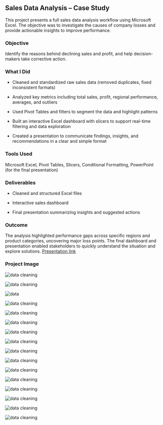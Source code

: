 
## Sales Data Analysis – Case Study
This project presents a full sales data analysis workflow using Microsoft Excel. The objective was to investigate the causes of company losses and provide actionable insights to improve performance.

### Objective

Identify the reasons behind declining sales and profit, and help decision-makers take corrective action.

### What I Did

- Cleaned and standardized raw sales data (removed duplicates, fixed inconsistent formats)

- Analyzed key metrics including total sales, profit, regional performance, averages, and outliers

- Used Pivot Tables and filters to segment the data and highlight patterns

- Built an interactive Excel dashboard with slicers to support real-time filtering and data exploration

- Created a presentation to communicate findings, insights, and recommendations in a clear and simple format

### Tools Used

Microsoft Excel, 
Pivot Tables, 
Slicers, 
Conditional Formatting, 
PowerPoint (for the final presentation)

### Deliverables

- Cleaned and structured Excel files

- Interactive sales dashboard

- Final presentation summarizing insights and suggested actions

### Outcome
The analysis highlighted performance gaps across specific regions and product categories, uncovering major loss points. The final dashboard and presentation enabled stakeholders to quickly understand the situation and explore solutions.
[Presentation link](https://www.canva.com/design/DAGmO1t9II8/Wjsuo4f5s7_ULTEckj4j1Q/view?utm_content=DAGmO1t9II8&utm_campaign=designshare&utm_medium=link2&utm_source=uniquelinks&utlId=h3e6ab02c01)


### Project Image

![data cleaning](project%20image%20/data%20clean.png)

![data cleaning](project%20image%20/data%20clean%20pivot.png)

![data](project%20image%20/data.png)

![data cleaning](project%20image%20/inter%20data.png)

![data cleaning](project%20image%20/data%20clean.png)

![data cleaning](project%20image%20/pivot1.png)

![data cleaning](project%20image%20/pivot2.png)

![data cleaning](project%20image%20/pivot3.png)

![data cleaning](project%20image%20/report,pivot.png)

![data cleaning](project%20image%20/dashboard.png)

![data cleaning](project%20image%20/sliser,dashboard.png)

![data cleaning](project%20image%20/presentation%201.jpg)

![data cleaning](project%20image%20/presentation%202.jpg)

![data cleaning](project%20image%20/presentation%203.jpg)

![data cleaning](project%20image%20/presentation%204.jpg)

![data cleaning](project%20image%20/presentation%205.jpg)

